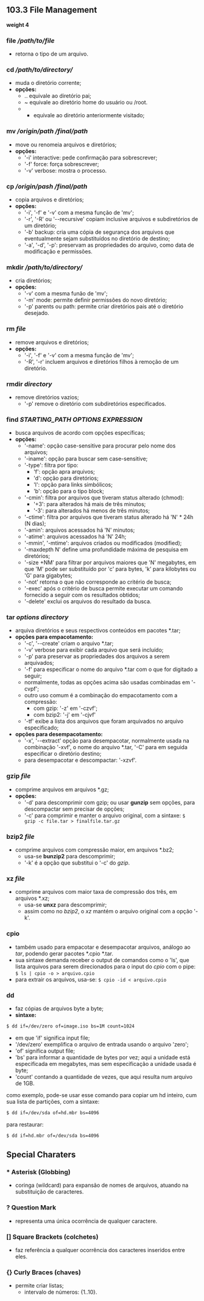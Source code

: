 ## 103.3 File Management
__weight 4__


### file */path/to/file*
- retorna o tipo de um arquivo.

### cd */path/to/directory/*
- muda o diretório corrente;
- __opções:__
    - .. equivale ao diretório pai;
    - ~ equivale ao diretório home do usuário ou /root.
    - - equivale ao diretório anteriormente visitado;

### mv */origin/path /final/path*
- move ou renomeia arquivos e diretórios;
- __opções:__
    - '-i' interactive: pede confirmação para sobrescrever;
    - '-f' force: força sobrescrever;
    - '-v' verbose: mostra o processo.

### cp */origin/pash /final/path*
- copia arquivos e diretórios;
- __opções:__
    - '-i', '-f' e '-v' com a mesma função de 'mv';
    - '-r', '-R' ou '--recursive' copiam inclusive arquivos e subdiretórios de um diretório;
    - '-b' backup: cria uma cópia de segurança dos arquivos que eventualmente sejam substituídos no diretório de destino;
    - '-a', '-d', '-p': preservam as propriedades do arquivo, como data de modificação e permissões.

### mkdir */path/to/directory/*
- cria diretórios;
- __opções:__
    - '-v' com a mesma funão de 'mv';
    - '-m' mode: permite definir permissões do novo diretório;
    - '-p' parents ou path: permite criar diretórios pais até o diretório desejado.

### rm *file*
- remove arquivos e diretórios;
- __opções:__
    - '-i', '-f' e '-v' com a mesma função de 'mv';
    - '-R', '-r' incluem arquivos e diretórios filhos à remoção de um diretório.

### rmdir *directory*
- remove diretórios vazios;
	- '-p' remove o diretório com subdiretórios especificados.

### find *STARTING_PATH OPTIONS EXPRESSION*
- busca arquivos de acordo com opções específicas;
- __opções:__
    - '-name': opção case-sensitive para procurar pelo nome dos arquivos;
    - '-iname': opção para buscar sem case-sensitive;
    - '-type': filtra por tipo:
		- 'f': opção apra arquivos;
		- 'd': opção para diretórios;
        - 'l': opção para links simbólicos;
        - 'b': opção para o tipo block;
    - '-cmin': filtra por arquivos que tiveram status alterado \(chmod):
        - '+3': para alterados há mais de três minutos;
        - '-3': para alterados há menos de três minutos;
    - '-ctime': filtra por arquivos que tiveram status alterado há 'N' * 24h \(N dias);
    - '-amin': arquivos acessados há 'N' minutos;
    - '-atime': arquivos acessados há 'N' 24h;
    - '-mmin', '-mtime': arquivos criados ou modificados \(modified);
	- '-maxdepth N' define uma profundidade máxima de pesquisa em diretórios;
	- '-size +NM' para filtrar por arquivos maiores que 'N' megabytes, em que 'M' pode ser substituído por 'c' para bytes, 'k' para kilobytes ou 'G' para gigabytes;
	- '-not' retorna o que não corresponde ao critério de busca;
	- '-exec' após o critério de busca permite executar um comando fornecido a seguir com os resultados obtidos;
	- '-delete' exclui os arquivos do resultado da busca.

### tar *options directory*
- arquiva diretórios e seus respectivos conteúdos em pacotes \*.tar;
- __opções para empacotamento:__
    - '-c', '--create' criam o arquivo \*.tar;
    - '-v' verbose para exibir cada arquivo que será incluído;
    - '-p' para preservar as propriedades dos arquivos a serem arquivados;
    - '-f' para especificar o nome do arquivo \*.tar com o que for digitado a seguir;
    - normalmente, todas as opções acima são usadas combinadas em '-cvpf';
    - outro uso comum é a combinação do empacotamento com a compressão:
        - com gzip: '-z' em '-czvf';
        - com bzip2: '-j' em '-cjvf'
    - '-tf' exibe a lista dos arquivos que foram arquivados no arquivo especificado;
- __opções para desempacotamento:__
    - '-x', '--extract' opção para desempacotar, normalmente usada na combinação '-xvf', o nome do arquivo \*.tar, '-C' para em seguida especificar o diretório destino;
    - para desempacotar e descompactar: '-xzvf'.

### gzip *file*
- comprime arquivos em arquivos \*.gz;
- __opções:__
    - '-d' para descomprimir com gzip;
    ou usar __gunzip__ sem opções, para descompactar sem precisar de opções;
    - '-c' para comprimir e manter o arquivo original, com a sintaxe:
    ```$ gzip -c file.tar > finalfile.tar.gz```

### bzip2 *file*
- comprime arquivos com compressão maior, em arquivos \*.bz2;
    - usa-se __bunzip2__ para descomprimir;
    - '-k' é a opção que substitui o '-c' do *gzip*.

### xz *file*
- comprime arquivos com maior taxa de compressão dos três, em arquivos \*.xz;
    - usa-se __unxz__ para descomprimir;
    - assim como no *bzip2*, o *xz* mantém o arquivo original com a opção '-k'.

### cpio
- também usado para empacotar e desempacotar arquivos, análogo ao *tar*, podendo gerar pacotes \*.cpio \*.tar.
- sua sintaxe demanda receber o output de comandos como o 'ls', que lista arquivos para serem direcionados para o input do *cpio* com o pipe:
    ```$ ls | cpio -o > arquivo.cpio```
- para extrair os arquivos, usa-se:
    ```$ cpio -id < arquivo.cpio```

### dd
- faz cópias de arquivos byte a byte;
- __sintaxe:__

```bash
$ dd if=/dev/zero of=image.iso bs=1M count=1024
```
- em que 'if' significa input file;
- '/dev/zero' exemplifica o arquivo de entrada usando o arquivo 'zero';
- 'of' significa output file;
- 'bs' para informar a quantidade de bytes por vez; aqui a unidade está especificada em megabytes, mas sem especificação a unidade usada é byte;
- 'count' contando a quantidade de vezes, que aqui resulta num arquivo de 1GB.

como exemplo, pode-se usar esse comando para copiar um hd inteiro, cum sua lista de partições, com a sintaxe:
```bash
$ dd if=/dev/sda of=hd.mbr bs=4096
```
para restaurar:
```bash
$ dd if=hd.mbr of=/dev/sda bs=4096
```


## Special Charaters


### __\*__  Asterisk \(Globbing)
- coringa (wildcard) para expansão de nomes de arquivos, atuando na substituição de caracteres.

### __?__  Question Mark
- representa uma única ocorrência de qualquer caractere.

### __\[]__ Square Brackets \(colchetes)
- faz referência a qualquer ocorrência dos caracteres inseridos entre eles.

### __{}__ Curly Braces \(chaves)
- permite criar listas;
    - intervalo de números: {1..10}.